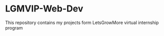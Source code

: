 # LGMVIP-Web-Dev

This repository contains my projects form LetsGrowMore virtual internship program
